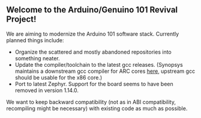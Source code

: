 ## Welcome to the Arduino/Genuino 101 Revival Project!

We are aiming to modernize the Arduino 101 software stack. Currently planned things include:
- Organize the scattered and mostly abandoned repositories into something neater.
- Update the compiler/toolchain to the latest gcc releases. (Synopsys maintains a downstream gcc compiler for ARC cores [here](https://github.com/foss-for-synopsys-dwc-arc-processors/toolchain), upstream gcc should be usable for the x86 core.)
- Port to latest Zephyr. Support for the board seems to have been removed in version 1.14.0.

We want to keep backward compatibility (not as in ABI compatibility, recompiling might be necessary) with existing code as much as possible.
